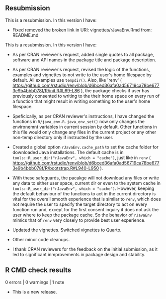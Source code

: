 ## Resubmission

This is a resubmission. In this version I have:

* Fixed removed the broken link in URI: vignettes/rJavaEnv.Rmd from: README.md

This is a resubmission. In this version I have:

* As per CRAN reviewer's request, added single quotes to all package, software and API names in the package title and package description.

* As per CRAN reviewer's request, revised the logic of the functions, examples and vignettes to not write to the user's home filespace by default. All examples use `tempdir()`. Also, like 'renv' ( https://github.com/rstudio/renv/blob/d6bced36afa0ad56719ca78be6773e9b4bbb078f/R/init.R#L69-L86 ), the package checks if user has previously consented to writing to the their home space on every run of a function that might result in writing something to the user's home filespace.

* Speficically, as per CRAN reviewer's instructions, I have changed the functions in `R/java_env.R`. `java_env_set()` now only changes the environemnt variables in current session by default. Other functions in this file would only change any files in the current project or any other non-temp directory only if instructed by the user.

* Created a global option `rJavaEnv.cache_path` to set the cache folder for downloaded Java installations. The default cache is in `tools::R_user_dir("rJavaEnv", which = "cache")`, just like in `renv` ( https://github.com/rstudio/renv/blob/d6bced36afa0ad56719ca78be6773e9b4bbb078f/R/bootstrap.R#L940-L950 ).

* With these safeguards, the pacakge will not download any files or write any data to either user space, current dir or even to the system cache in `tools::R_user_dir("rJavaEnv", which = "cache")`. However, keeping the default behaviour of the functions to act in the current directory is vital for the overall smooth experience that is similar to `renv`, which does not require the user to specify the target directory to act on every function run and, except for the first consent inquiry it does not ask the user where to keep the package cache. So the behavior of `rJavaEnv` mimics that of `renv` very closely to provide best user experience.

* Updated the vignettes. Switched vignettes to Quarto.

* Other minor code cleanups.

* I thank CRAN reviewers for the feedback on the initial submission, as it led to significant inmprovements in package design and stability.

## R CMD check results

0 errors | 0 warnings | 1 note

* This is a new release.
